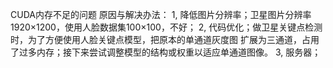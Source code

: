 CUDA内存不足的问题
 原因与解决办法：
 1, 降低图片分辨率；卫星图片分辨率1920×1200，使用人脸数据集100×100，不好；
 2, 代码优化；做卫星关键点检测时，为了方便使用人脸关键点模型，把原本的单通道灰度图     扩展为三通道，占用了过多内存；接下来尝试调整模型的结构或权重以适应单通道图像。
 3, 服务器；


